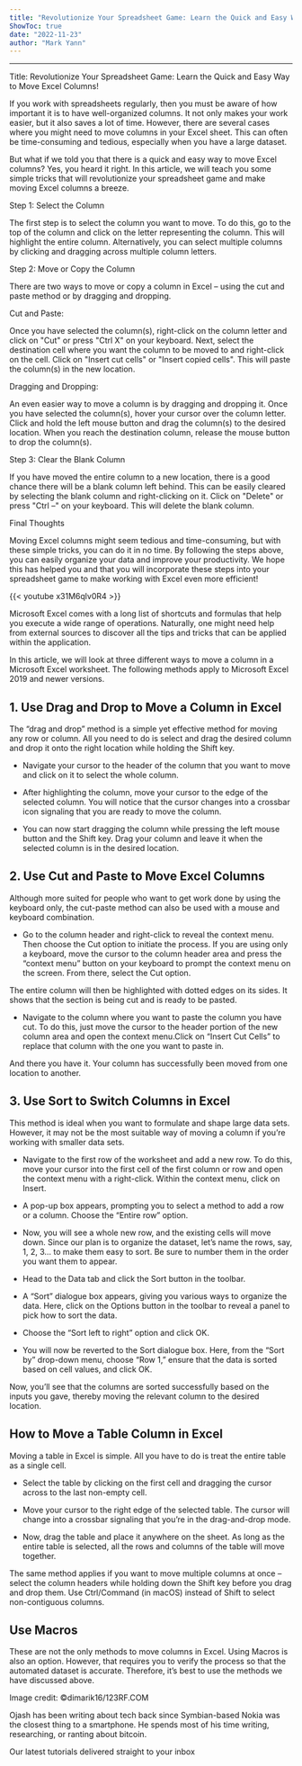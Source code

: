 ```yaml
---
title: "Revolutionize Your Spreadsheet Game: Learn the Quick and Easy Way to Move Excel Columns!"
ShowToc: true 
date: "2022-11-23"
author: "Mark Yann"
---
```

*****
Title: Revolutionize Your Spreadsheet Game: Learn the Quick and Easy Way to Move Excel Columns!

If you work with spreadsheets regularly, then you must be aware of how important it is to have well-organized columns. It not only makes your work easier, but it also saves a lot of time. However, there are several cases where you might need to move columns in your Excel sheet. This can often be time-consuming and tedious, especially when you have a large dataset. 

But what if we told you that there is a quick and easy way to move Excel columns? Yes, you heard it right. In this article, we will teach you some simple tricks that will revolutionize your spreadsheet game and make moving Excel columns a breeze.

Step 1: Select the Column 

The first step is to select the column you want to move. To do this, go to the top of the column and click on the letter representing the column. This will highlight the entire column. Alternatively, you can select multiple columns by clicking and dragging across multiple column letters.

Step 2: Move or Copy the Column 

There are two ways to move or copy a column in Excel – using the cut and paste method or by dragging and dropping. 

Cut and Paste: 

Once you have selected the column(s), right-click on the column letter and click on "Cut" or press "Ctrl X" on your keyboard. Next, select the destination cell where you want the column to be moved to and right-click on the cell. Click on "Insert cut cells" or "Insert copied cells". This will paste the column(s) in the new location. 

Dragging and Dropping: 

An even easier way to move a column is by dragging and dropping it. Once you have selected the column(s), hover your cursor over the column letter. Click and hold the left mouse button and drag the column(s) to the desired location. When you reach the destination column, release the mouse button to drop the column(s). 

Step 3: Clear the Blank Column 

If you have moved the entire column to a new location, there is a good chance there will be a blank column left behind. This can be easily cleared by selecting the blank column and right-clicking on it. Click on "Delete" or press "Ctrl –" on your keyboard. This will delete the blank column.

Final Thoughts 

Moving Excel columns might seem tedious and time-consuming, but with these simple tricks, you can do it in no time. By following the steps above, you can easily organize your data and improve your productivity. We hope this has helped you and that you will incorporate these steps into your spreadsheet game to make working with Excel even more efficient!

{{< youtube x31M6qlv0R4 >}} 



Microsoft Excel comes with a long list of shortcuts and formulas that help you execute a wide range of operations. Naturally, one might need help from external sources to discover all the tips and tricks that can be applied within the application.
 
In this article, we will look at three different ways to move a column in a Microsoft Excel worksheet. The following methods apply to Microsoft Excel 2019 and newer versions.
 
## 1. Use Drag and Drop to Move a Column in Excel
 
The “drag and drop” method is a simple yet effective method for moving any row or column. All you need to do is select and drag the desired column and drop it onto the right location while holding the Shift key. 
 
- Navigate your cursor to the header of the column that you want to move and click on it to select the whole column.

 
- After highlighting the column, move your cursor to the edge of the selected column. You will notice that the cursor changes into a crossbar icon signaling that you are ready to move the column.

 
- You can now start dragging the column while pressing the left mouse button and the Shift key. Drag your column and leave it when the selected column is in the desired location.

 
## 2. Use Cut and Paste to Move Excel Columns
 
Although more suited for people who want to get work done by using the keyboard only, the cut-paste method can also be used with a mouse and keyboard combination.
 
- Go to the column header and right-click to reveal the context menu. Then choose the Cut option to initiate the process. If you are using only a keyboard, move the cursor to the column header area and press the “context menu” button on your keyboard to prompt the context menu on the screen. From there, select the Cut option.

 
The entire column will then be highlighted with dotted edges on its sides. It shows that the section is being cut and is ready to be pasted.
 
- Navigate to the column where you want to paste the column you have cut. To do this, just move the cursor to the header portion of the new column area and open the context menu.Click on “Insert Cut Cells” to replace that column with the one you want to paste in.

 
And there you have it. Your column has successfully been moved from one location to another.
 
## 3. Use Sort to Switch Columns in Excel 
 
This method is ideal when you want to formulate and shape large data sets. However, it may not be the most suitable way of moving a column if you’re working with smaller data sets.
 
- Navigate to the first row of the worksheet and add a new row. To do this, move your cursor into the first cell of the first column or row and open the context menu with a right-click. Within the context menu, click on Insert.

 
- A pop-up box appears, prompting you to select a method to add a row or a column. Choose the “Entire row” option.

 
- Now, you will see a whole new row, and the existing cells will move down. Since our plan is to organize the dataset, let’s name the rows, say, 1, 2, 3… to make them easy to sort. Be sure to number them in the order you want them to appear.

 
- Head to the Data tab and click the Sort button in the toolbar.

 
- A “Sort” dialogue box appears, giving you various ways to organize the data. Here, click on the Options button in the toolbar to reveal a panel to pick how to sort the data.

 
- Choose the “Sort left to right” option and click OK.

 
- You will now be reverted to the Sort dialogue box. Here, from the “Sort by” drop-down menu, choose “Row 1,” ensure that the data is sorted based on cell values, and click OK.

 
Now, you’ll see that the columns are sorted successfully based on the inputs you gave, thereby moving the relevant column to the desired location.
 
## How to Move a Table Column in Excel
 
Moving a table in Excel is simple. All you have to do is treat the entire table as a single cell. 
 
- Select the table by clicking on the first cell and dragging the cursor across to the last non-empty cell.

 
- Move your cursor to the right edge of the selected table. The cursor will change into a crossbar signaling that you’re in the drag-and-drop mode.

 
- Now, drag the table and place it anywhere on the sheet. As long as the entire table is selected, all the rows and columns of the table will move together.

 
The same method applies if you want to move multiple columns at once – select the column headers while holding down the Shift key before you drag and drop them. Use Ctrl/Command (in macOS) instead of Shift to select non-contiguous columns.
 
## Use Macros
 
These are not the only methods to move columns in Excel. Using Macros is also an option. However, that requires you to verify the process so that the automated dataset is accurate. Therefore, it’s best to use the methods we have discussed above.
 
Image credit: ©dimarik16/123RF.COM
 
Ojash has been writing about tech back since Symbian-based Nokia was the closest thing to a smartphone. He spends most of his time writing, researching, or ranting about bitcoin.
 
Our latest tutorials delivered straight to your inbox




